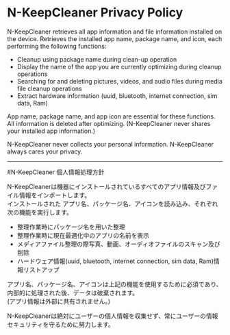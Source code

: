 # N-KeepCleaner Privacy Policy

N-KeepCleaner retrieves all app information and file information installed on the device. 
Retrieves the installed app name, package name, and icon, each performing the following functions:

- Cleanup using package name during clean-up operation
- Display the name of the app you are currently optimizing during cleanup operations
- Searching for and deleting pictures, videos, and audio files during media file cleanup operations
- Extract hardware information (uuid, bluetooth, internet connection, sim data, Ram)

App name, package name, and app icon are essential for these functions. All information is deleted after optimizing. (N-KeepCleaner never shares your installed app information.)

N-KeepCleaner never collects your personal information. N-KeepCleaner always cares your privacy.

----------------------------------------------------------------------------------------------------------------------------------------------------------------

#N-KeepCleaner 個人情報処理方針

N-KeepCleanerは機器にインストールされているすべてのアプリ情報及びファイル情報をインポートします。<br>
インストールされた アプリ名、パッケージ名、アイコンを読み込み、それぞれ次の機能を実行します。

- 整理作業時にパッケージ名を用いた整理
- 整理作業時に現在最適化中のアプリの名前を表示
- メディアファイル整理の際写真、動画、オーディオファイルのスキャン及び削除
- ハードウェア情報(uuid, bluetooth, internet connection, sim data, Ram)情報リストアップ

アプリ名、パッケージ名、アイコンは上記の機能を使用するために必須であり、内部的に処理された後、データは破棄されます。 <br>
(アプリ情報は外部に共有されません。)


N-KeepCleanerは絶対にユーザーの個人情報を収集せず、常にユーザーの情報セキュリティを守るために努力します。

